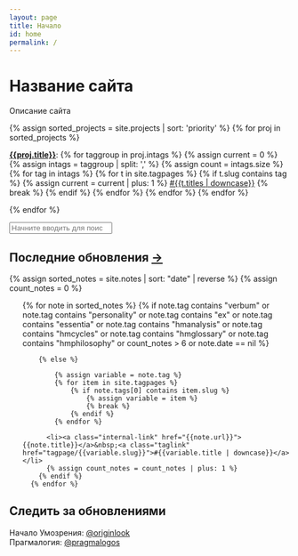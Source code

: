 ```yaml
---
layout: page
title: Начало
id: home
permalink: /
---
```


<h1 class="custom-h">Название сайта</h1>

<p>Описание сайта</p>

<p>
{% assign sorted_projects = site.projects | sort: 'priority' %}
{% for proj in sorted_projects %}

  <strong><a href = "/{{proj.slug}}" class="internal-link">{{proj.title}}</a></strong>:
        {% for taggroup in proj.intags %}
        {% assign current = 0 %}
        {% assign intags = taggroup | split: ',' %}
        {% assign count = intags.size %}
            {% for tag in intags %}
              {% for t in site.tagpages %}
                {% if t.slug contains tag %}
                {% assign current = current | plus: 1 %}
                  <a class="taglink" href="tagpage/{{t.slug}}">#{{t.titles | downcase}}</a>
                  {% break %}
                {% endif %}
              {% endfor %}
            {% endfor %}
          {% endfor %}
<br>

{% endfor %}

</p>



<div>
  <input type="search" id="search-input" placeholder="Начните вводить для поиска" aria-label="Search">
</div>

<ul id="search-results"></ul>

 <script src="/assets/simple-jekyll-search.min.js"></script>

  <script type="text/javascript">
    var sjs = SimpleJekyllSearch({
    searchInput: document.getElementById('search-input'),
    resultsContainer: document.getElementById('search-results'),
    json: '/assets/search.json',});
  </script>

<script type="text/javascript">
document.addEventListener('keydown', logKey);
function logKey(e) {
  var input = document.getElementById("search-input");
  if(input.value == ""){
    input.focus();
    //input.value = e.key;
  }
}
</script>




<h2>Последние обновления <a class = "internal-link" href = "timeline">→</a></h2>

{% assign sorted_notes = site.notes | sort: "date" | reverse  %}
{% assign count_notes = 0 %}
<ul>
      {% for note in sorted_notes  %}
        {% if note.tag contains "verbum" or note.tag contains "personality" or note.tag contains "ex" or note.tag contains "essentia" or note.tag contains "hmanalysis" or note.tag contains "hmcycles" or note.tag contains "hmglossary" or note.tag contains "hmphilosophy" or count_notes > 6 or note.date == nil %}

        {% else %}

            {% assign variable = note.tag %} 
            {% for item in site.tagpages %}
                {% if note.tags[0] contains item.slug %}
                    {% assign variable = item %}
                    {% break %}
                {% endif %}
            {% endfor %}

          <li><a class="internal-link" href="{{note.url}}">{{note.title}}</a>&nbsp;<a class="taglink" href="tagpage/{{variable.slug}}">#{{variable.title | downcase}}</a></li>
          {% assign count_notes = count_notes | plus: 1 %}
        {% endif %}
      {% endfor %}
</ul>



<h2 id="Contacts">Следить за обновлениями</h2>

  <p>
    Начало Умозрения: <a href="https://t.me/originlook">@originlook</a><br>
    Прагмалогия: <a href="https://t.me/pragmalogos">@pragmalogos</a><br>
  </p>
